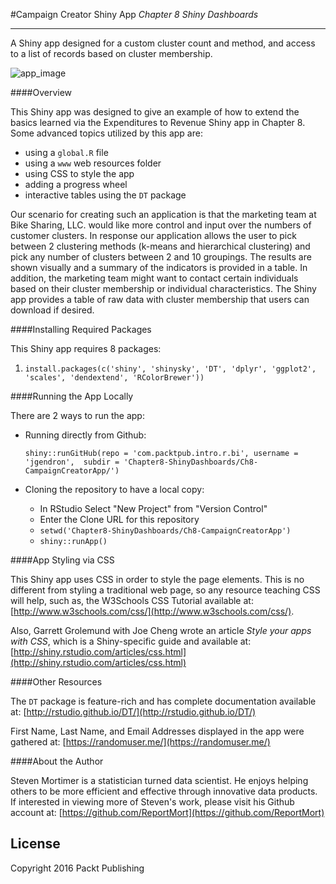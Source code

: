 #Campaign Creator Shiny App
*Chapter 8 Shiny Dashboards*

-------

A Shiny app designed for a custom cluster count and method, and access to a list of records based on cluster membership.

![app_image](https://github.com/jgendron/com.packtpub.intro.r.bi/blob/master/Chapter8-ShinyDashboards/Ch8-CampaignCreatorApp/www/campaign-creator-app-screenshot.png)


####Overview

This Shiny app was designed to give an example of how to extend the basics learned via the Expenditures to Revenue Shiny app in Chapter 8. Some advanced topics utilized by this app are:

 - using a `global.R` file
 - using a `www` web resources folder
 - using CSS to style the app
 - adding a progress wheel
 - interactive tables using the `DT` package

Our scenario for creating such an application is that the marketing team at Bike Sharing, LLC. would like more control and input over the numbers of customer clusters. In response our application allows the user to pick between 2 clustering methods (k-means and hierarchical clustering) and pick any number of clusters between 2 and 10 groupings. The results are shown visually and a summary of the indicators is provided in a table. In addition, the marketing team might want to contact certain individuals based on their cluster membership or individual characteristics. The Shiny app provides a table of raw data with cluster membership that users can download if desired.

####Installing Required Packages

This Shiny app requires 8 packages:

1. `install.packages(c('shiny', 'shinysky', 'DT', 'dplyr', 'ggplot2', 'scales', 'dendextend', 'RColorBrewer'))`

####Running the App Locally

There are 2 ways to run the app:

- Running directly from Github:
	
	`shiny::runGitHub(repo = 'com.packtpub.intro.r.bi',
	                 username = 'jgendron', 
	   				 subdir = 'Chapter8-ShinyDashboards/Ch8-CampaignCreatorApp/')`

- Cloning the repository to have a local copy:
	- In RStudio Select "New Project" from "Version Control"
	- Enter the Clone URL for this repository
	- `setwd('Chapter8-ShinyDashboards/Ch8-CampaignCreatorApp')`
	- `shiny::runApp()`

####App Styling via CSS

This Shiny app uses CSS in order to style the page elements. This is no different from styling a traditional web page, so any resource teaching CSS will help, such as, the W3Schools CSS Tutorial available at: [http://www.w3schools.com/css/](http://www.w3schools.com/css/).

Also, Garrett Grolemund with Joe Cheng wrote an article *Style your apps with CSS*, which is a Shiny-specific guide and available at: [http://shiny.rstudio.com/articles/css.html](http://shiny.rstudio.com/articles/css.html)

####Other Resources

The `DT` package is feature-rich and has complete documentation available at:  [http://rstudio.github.io/DT/](http://rstudio.github.io/DT/)

First Name, Last Name, and Email Addresses displayed in the app were gathered at: [https://randomuser.me/](https://randomuser.me/)

####About the Author

Steven Mortimer is a statistician turned data scientist. He enjoys helping others  to be more efficient and effective through innovative data products. If interested in viewing more of Steven's work, please visit his Github account at: [https://github.com/ReportMort](https://github.com/ReportMort)

License
-------
Copyright 2016 Packt Publishing
